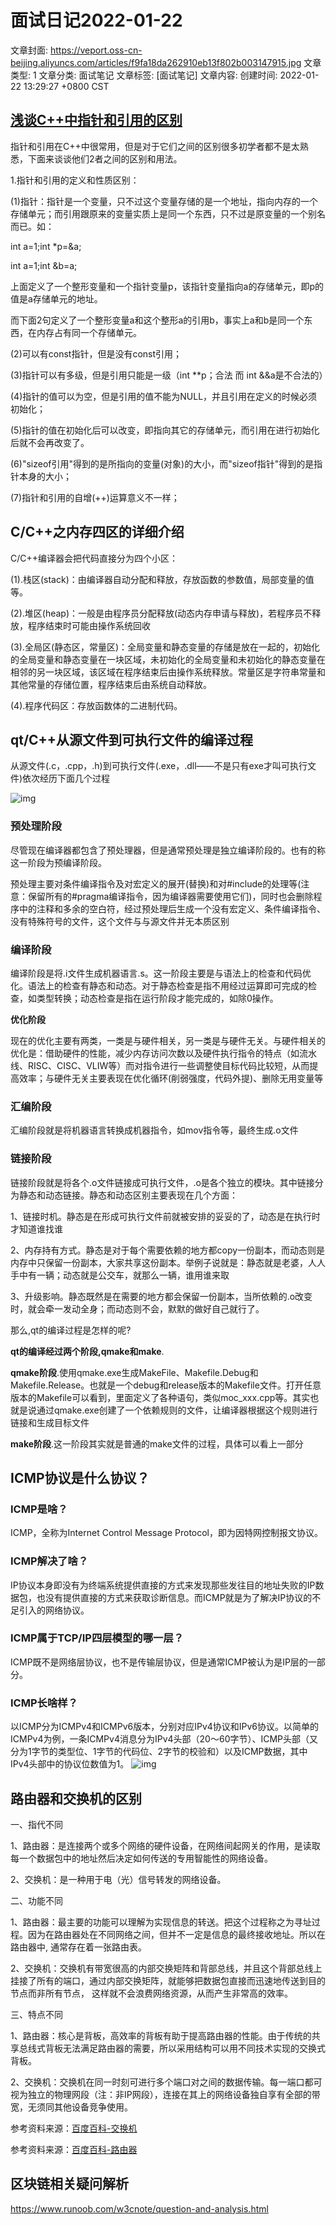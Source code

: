 
# 面试日记2022-01-22
文章封面:  https://veport.oss-cn-beijing.aliyuncs.com/articles/f9fa18da262910eb13f802b003147915.jpg
文章类型: 1
文章分类: 面试笔记
文章标签: [面试笔记]
文章内容:
创建时间: 2022-01-22 13:29:27 +0800 CST

## [浅谈C++中指针和引用的区别](https://www.cnblogs.com/dolphin0520/archive/2011/04/03/2004869.html)

指针和引用在C++中很常用，但是对于它们之间的区别很多初学者都不是太熟悉，下面来谈谈他们2者之间的区别和用法。

1.指针和引用的定义和性质区别：

(1)指针：指针是一个变量，只不过这个变量存储的是一个地址，指向内存的一个存储单元；而引用跟原来的变量实质上是同一个东西，只不过是原变量的一个别名而已。如：

int a=1;int *p=&a;

int a=1;int &b=a;

上面定义了一个整形变量和一个指针变量p，该指针变量指向a的存储单元，即p的值是a存储单元的地址。

而下面2句定义了一个整形变量a和这个整形a的引用b，事实上a和b是同一个东西，在内存占有同一个存储单元。

(2)可以有const指针，但是没有const引用；

(3)指针可以有多级，但是引用只能是一级（int **p；合法 而 int &&a是不合法的）

(4)指针的值可以为空，但是引用的值不能为NULL，并且引用在定义的时候必须初始化；

(5)指针的值在初始化后可以改变，即指向其它的存储单元，而引用在进行初始化后就不会再改变了。

(6)"sizeof引用"得到的是所指向的变量(对象)的大小，而"sizeof指针"得到的是指针本身的大小；

(7)指针和引用的自增(++)运算意义不一样；
## C/C++之内存四区的详细介绍
C/C++编译器会把代码直接分为四个小区：

(1).栈区(stack)：由编译器自动分配和释放，存放函数的参数值，局部变量的值等。

(2).堆区(heap)：一般是由程序员分配释放(动态内存申请与释放)，若程序员不释放，程序结束时可能由操作系统回收

(3).全局区(静态区，常量区)：全局变量和静态变量的存储是放在一起的，初始化的全局变量和静态变量在一块区域，未初始化的全局变量和未初始化的静态变量在相邻的另一块区域，该区域在程序结束后由操作系统释放。常量区是字符串常量和其他常量的存储位置，程序结束后由系统自动释放。

(4).程序代码区：存放函数体的二进制代码。

## qt/C++从源文件到可执行文件的编译过程

从源文件(.c，.cpp，.h)到可执行文件(.exe，.dll——不是只有exe才叫可执行文件)依次经历下面几个过程

![img](https://img-blog.csdnimg.cn/20191219211854678.png)

### **预处理阶段**

   尽管现在编译器都包含了预处理器，但是通常预处理是独立编译阶段的。也有的称这一阶段为预编译阶段。

 预处理主要对条件编译指令及对宏定义的展开(替换)和对#include的处理等(注意：保留所有的#pragma编译指令，因为编译器需要使用它们)，同时也会删除程序中的注释和多余的空白符，经过预处理后生成一个没有宏定义、条件编译指令、没有特殊符号的文件，这个文件与与源文件并无本质区别

### **编译阶段**

  编译阶段是将.i文件生成机器语言.s。这一阶段主要是与语法上的检查和代码优化。语法上的检查有静态和动态。对于静态检查是指不用经过运算即可完成的检查，如类型转换；动态检查是指在运行阶段才能完成的，如除0操作。

**优化阶段**

  现在的优化主要有两类，一类是与硬件相关，另一类是与硬件无关。与硬件相关的优化是：借助硬件的性能，减少内存访问次数以及硬件执行指令的特点（如流水线、RISC、CISC、VLIW等）而对指令进行一些调整使目标代码比较短，从而提高效率；与硬件无关主要表现在优化循环(削弱强度，代码外提)、删除无用变量等

### **汇编阶段**

  汇编阶段就是将机器语言转换成机器指令，如mov指令等，最终生成.o文件

### **链接阶段**

  链接阶段就是将各个.o文件链接成可执行文件，.o是各个独立的模块。其中链接分为静态和动态链接。静态和动态区别主要表现在几个方面：

 1、链接时机。静态是在形成可执行文件前就被安排的妥妥的了，动态是在执行时才知道谁找谁

 2、内存持有方式。静态是对于每个需要依赖的地方都copy一份副本，而动态则是内存中只保留一份副本，大家共享这份副本。举例子说就是：静态就是老婆，人人手中有一辆；动态就是公交车，就那么一辆，谁用谁来取

 3、升级影响。静态既然是在需要的地方都会保留一份副本，当所依赖的.o改变时，就会牵一发动全身；而动态则不会，默默的做好自己就行了。

 

那么,qt的编译过程是怎样的呢?

**qt的编译经过两个阶段,qmake和make**.

**qmake阶段**.使用qmake.exe生成MakeFile、Makefile.Debug和Makefile.Release。也就是一个debug和release版本的Makefile文件。打开任意版本的Makefile可以看到，里面定义了各种语句，类似moc_xxx.cpp等。其实也就是说通过qmake.exe创建了一个依赖规则的文件，让编译器根据这个规则进行链接和生成目标文件

**make阶段**.这一阶段其实就是普通的make文件的过程，具体可以看上一部分

## ICMP协议是什么协议？

### **ICMP是啥？**

ICMP，全称为Internet Control Message Protocol，即为因特网控制报文协议。

### **ICMP解决了啥？**

IP协议本身即没有为终端系统提供直接的方式来发现那些发往目的地址失败的IP数据包，也没有提供直接的方式来获取诊断信息。而ICMP就是为了解决IP协议的不足引入的网络协议。

### **ICMP属于TCP/IP四层模型的哪一层？**

ICMP既不是网络层协议，也不是传输层协议，但是通常ICMP被认为是IP层的一部分。

### **ICMP长啥样？**

以ICMP分为ICMPv4和ICMPv6版本，分别对应IPv4协议和IPv6协议。以简单的ICMPv4为例，一条ICMPv4消息分为IPv4头部（20～60字节）、ICMP头部（又分为1字节的类型位、1字节的代码位、2字节的校验和）以及ICMP数据，其中IPv4头部中的协议位数值为1。
![img](https://imgconvert.csdnimg.cn/aHR0cHM6Ly9tbWJpei5xcGljLmNuL21tYml6X3BuZy9KRHRiSG5ySFJuUGJpY0JVU21pYUs0anhJWGdTRDZGcmozdnAxSzZIVGJiM0NYbG10VFd2czluZ3JxZUFreTNtZEtYMmwxekNCZWg3cHhiTEpqT2V0cElRLzY0MA?x-oss-process=image/format,png)

## 路由器和交换机的区别

一、指代不同

1、路由器：是连接两个或多个网络的硬件设备，在网络间起网关的作用，是读取每一个数据包中的地址然后决定如何传送的专用智能性的网络设备。

2、交换机：是一种用于电（光）信号转发的网络设备。

二、功能不同

1、路由器：最主要的功能可以理解为实现信息的转送。把这个过程称之为寻址过程。因为在路由器处在不同网络之间，但并不一定是信息的最终接收地址。所以在路由器中, 通常存在着一张路由表。

2、交换机：交换机有带宽很高的内部交换矩阵和背部总线，并且这个背部总线上挂接了所有的端口，通过内部交换矩阵，就能够把数据包直接而迅速地传送到目的节点而非所有节点， 这样就不会浪费网络资源，从而产生非常高的效率。

三、特点不同

1、路由器：核心是背板，高效率的背板有助于提高路由器的性能。由于传统的共享总线式背板无法满足路由器的需要，所以采用结构可以用不同技术实现的交换式背板。

2、交换机：交换机在同一时刻可进行多个端口对之间的数据传输。每一端口都可视为独立的物理网段（注：非IP网段），连接在其上的网络设备独自享有全部的带宽，无须同其他设备竞争使用。

参考资料来源：[百度百科-交换机](https://baike.baidu.com/item/交换机/103532?fr=aladdin)

参考资料来源：[百度百科-路由器](https://baike.baidu.com/item/路由器/108294?fr=aladdin)

## 区块链相关疑问解析
https://www.runoob.com/w3cnote/question-and-analysis.html

